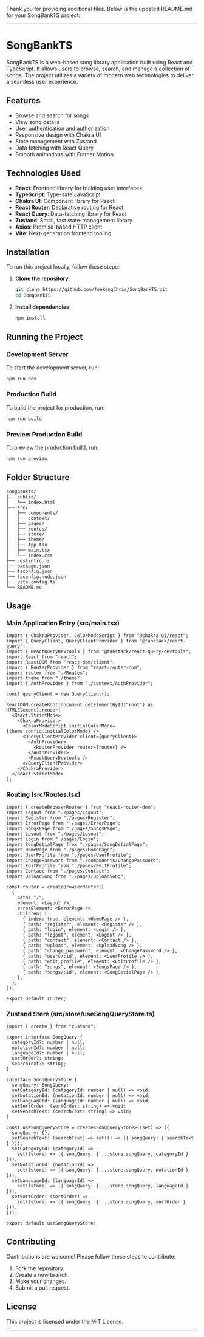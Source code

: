 Thank you for providing additional files. Below is the updated README.md for your SongBankTS project:

---

# SongBankTS

SongBankTS is a web-based song library application built using React and TypeScript. It allows users to browse, search, and manage a collection of songs. The project utilizes a variety of modern web technologies to deliver a seamless user experience.

## Features

- Browse and search for songs
- View song details
- User authentication and authorization
- Responsive design with Chakra UI
- State management with Zustand
- Data fetching with React Query
- Smooth animations with Framer Motion

## Technologies Used

- **React**: Frontend library for building user interfaces
- **TypeScript**: Type-safe JavaScript
- **Chakra UI**: Component library for React
- **React Router**: Declarative routing for React
- **React Query**: Data-fetching library for React
- **Zustand**: Small, fast state-management library
- **Axios**: Promise-based HTTP client
- **Vite**: Next-generation frontend tooling

## Installation

To run this project locally, follow these steps:

1. **Clone the repository**:
    ```bash
    git clone https://github.com/fonkengChris/SongBankTS.git
    cd SongBankTS
    ```

2. **Install dependencies**:
    ```bash
    npm install
    ```

## Running the Project

### Development Server

To start the development server, run:

```bash
npm run dev
```

### Production Build

To build the project for production, run:

```bash
npm run build
```

### Preview Production Build

To preview the production build, run:

```bash
npm run preview
```

## Folder Structure

```plaintext
songbankts/
├── public/
│   └── index.html
├── src/
│   ├── components/
│   ├── context/
│   ├── pages/
│   ├── routes/
│   ├── store/
│   ├── theme/
│   ├── App.tsx
│   ├── main.tsx
│   └── index.css
├── .eslintrc.js
├── package.json
├── tsconfig.json
├── tsconfig.node.json
├── vite.config.ts
└── README.md
```

## Usage

### Main Application Entry (src/main.tsx)

```tsx
import { ChakraProvider, ColorModeScript } from "@chakra-ui/react";
import { QueryClient, QueryClientProvider } from "@tanstack/react-query";
import { ReactQueryDevtools } from "@tanstack/react-query-devtools";
import React from "react";
import ReactDOM from "react-dom/client";
import { RouterProvider } from "react-router-dom";
import router from "./Routes";
import theme from "./theme";
import { AuthProvider } from "./context/AuthProvider";

const queryClient = new QueryClient();

ReactDOM.createRoot(document.getElementById("root") as HTMLElement).render(
  <React.StrictMode>
    <ChakraProvider>
      <ColorModeScript initialColorMode={theme.config.initialColorMode} />
      <QueryClientProvider client={queryClient}>
        <AuthProvider>
          <RouterProvider router={router} />
        </AuthProvider>
        <ReactQueryDevtools />
      </QueryClientProvider>
    </ChakraProvider>
  </React.StrictMode>
);
```

### Routing (src/Routes.tsx)

```tsx
import { createBrowserRouter } from "react-router-dom";
import Logout from "./pages/Logout";
import Register from "./pages/Register";
import ErrorPage from "./pages/ErrorPage";
import SongsPage from "./pages/SongsPage";
import Layout from "./pages/Layout";
import Login from "./pages/Login";
import SongDetialPage from "./pages/SongDetialPage";
import HomePage from "./pages/HomePage";
import UserProfile from "./pages/UserProfile";
import ChangePassword from "./components/ChangePassword";
import EditProfile from "./pages/EditProfile";
import Contact from "./pages/Contact";
import UploadSong from "./pages/UploadSong";

const router = createBrowserRouter([
  {
    path: "/",
    element: <Layout />,
    errorElement: <ErrorPage />,
    children: [
      { index: true, element: <HomePage /> },
      { path: "register", element: <Register /> },
      { path: "login", element: <Login /> },
      { path: "logout", element: <Logout /> },
      { path: "contact", element: <Contact /> },
      { path: "upload", element: <UploadSong /> },
      { path: "change_password", element: <ChangePassword /> },
      { path: "users/:id", element: <UserProfile /> },
      { path: "edit_profile", element: <EditProfile /> },
      { path: "songs", element: <SongsPage /> },
      { path: "songs/:id", element: <SongDetialPage /> },
    ],
  },
]);

export default router;
```

### Zustand Store (src/store/useSongQueryStore.ts)

```tsx
import { create } from "zustand";

export interface SongQuery {
  categoryId?: number | null;
  notationId?: number | null;
  languageId?: number | null;
  sortOrder?: string;
  searchText?: string;
}

interface SongQueryStore {
  songQuery: SongQuery;
  setCategoryId: (categoryId: number | null) => void;
  setNotationId: (notationId: number | null) => void;
  setLanguageId: (languageId: number | null) => void;
  setSortOrder: (sortOrder: string) => void;
  setSearchText: (searchText: string) => void;
}

const useSongQueryStore = create<SongQueryStore>((set) => ({
  songQuery: {},
  setSearchText: (searchText) => set(() => ({ songQuery: { searchText } })),
  setCategoryId: (categoryId) =>
    set((store) => ({ songQuery: { ...store.songQuery, categoryId } })),
  setNotationId: (notationId) =>
    set((store) => ({ songQuery: { ...store.songQuery, notationId } })),
  setLanguageId: (languageId) =>
    set((store) => ({ songQuery: { ...store.songQuery, languageId } })),
  setSortOrder: (sortOrder) =>
    set((store) => ({ songQuery: { ...store.songQuery, sortOrder } })),
}));

export default useSongQueryStore;
```

## Contributing

Contributions are welcome! Please follow these steps to contribute:

1. Fork the repository.
2. Create a new branch.
3. Make your changes.
4. Submit a pull request.

## License

This project is licensed under the MIT License.

---
